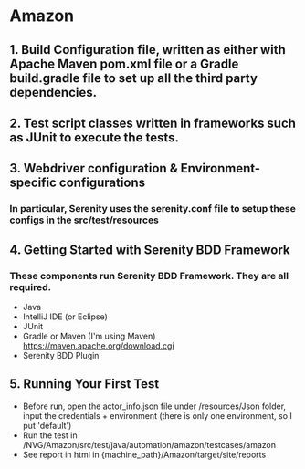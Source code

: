 # Amazon
## 1. Build Configuration file, written as either with Apache Maven pom.xml file or a Gradle build.gradle file to set up all the third party dependencies. 
## 2. Test script classes written in frameworks such as JUnit to execute the tests. 
## 3. Webdriver configuration & Environment-specific configurations
### In particular, Serenity uses the serenity.conf file to setup these configs in the src/test/resources
## 4. Getting Started with Serenity BDD Framework
### These components run Serenity BDD Framework. They are all required.
- Java
- IntelliJ IDE (or Eclipse)
- JUnit
- Gradle or Maven (I'm using Maven) https://maven.apache.org/download.cgi
- Serenity BDD Plugin
## 5. Running Your First Test
- Before run, open the actor_info.json file under /resources/Json folder, input the credentials + environment (there is only one environment, so I put 'default')
- Run the test in /NVG/Amazon/src/test/java/automation/amazon/testcases/amazon
- See report in html in {machine_path}/Amazon/target/site/reports


